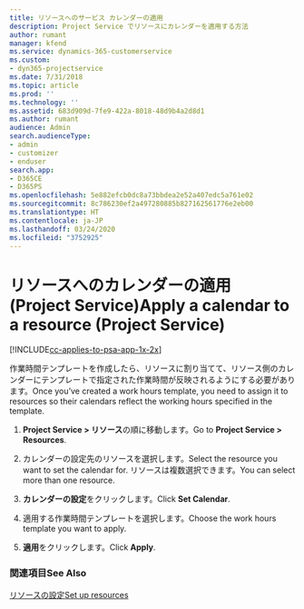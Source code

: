 ```yaml
---
title: リソースへのサービス カレンダーの適用
description: Project Service でリソースにカレンダーを適用する方法
author: rumant
manager: kfend
ms.service: dynamics-365-customerservice
ms.custom:
- dyn365-projectservice
ms.date: 7/31/2018
ms.topic: article
ms.prod: ''
ms.technology: ''
ms.assetid: 683d909d-7fe9-422a-8018-48d9b4a2d8d1
ms.author: rumant
audience: Admin
search.audienceType:
- admin
- customizer
- enduser
search.app:
- D365CE
- D365PS
ms.openlocfilehash: 5e882efcb0dc8a73bbdea2e52a407edc5a761e02
ms.sourcegitcommit: 8c786230ef2a497280885b827162561776e2eb00
ms.translationtype: HT
ms.contentlocale: ja-JP
ms.lasthandoff: 03/24/2020
ms.locfileid: "3752925"
---
```

# <a name="apply-a-calendar-to-a-resource-project-service"></a><span data-ttu-id="a7e84-103">リソースへのカレンダーの適用 (Project Service)</span><span class="sxs-lookup"><span data-stu-id="a7e84-103">Apply a calendar to a resource (Project Service)</span></span>

[!INCLUDE[cc-applies-to-psa-app-1x-2x](../includes/cc-applies-to-psa-app-1x-2x.md)]

<span data-ttu-id="a7e84-104">作業時間テンプレートを作成したら、リソースに割り当てて、リソース側のカレンダーにテンプレートで指定された作業時間が反映されるようにする必要があります。</span><span class="sxs-lookup"><span data-stu-id="a7e84-104">Once you’ve created a work hours template, you need to assign it to resources so their calendars reflect the working hours specified in the template.</span></span>  
  
1.  <span data-ttu-id="a7e84-105">**Project Service > リソース**の順に移動します。</span><span class="sxs-lookup"><span data-stu-id="a7e84-105">Go to **Project Service > Resources**.</span></span>  
  
2.  <span data-ttu-id="a7e84-106">カレンダーの設定先のリソースを選択します。</span><span class="sxs-lookup"><span data-stu-id="a7e84-106">Select the resource you want to set the calendar for.</span></span> <span data-ttu-id="a7e84-107">リソースは複数選択できます。</span><span class="sxs-lookup"><span data-stu-id="a7e84-107">You can select more than one resource.</span></span>  
  
3.  <span data-ttu-id="a7e84-108">**カレンダーの設定**をクリックします。</span><span class="sxs-lookup"><span data-stu-id="a7e84-108">Click **Set Calendar**.</span></span>  
  
4.  <span data-ttu-id="a7e84-109">適用する作業時間テンプレートを選択します。</span><span class="sxs-lookup"><span data-stu-id="a7e84-109">Choose the work hours template you want to apply.</span></span>  
  
5.  <span data-ttu-id="a7e84-110">**適用**をクリックします。</span><span class="sxs-lookup"><span data-stu-id="a7e84-110">Click **Apply**.</span></span>  
  
### <a name="see-also"></a><span data-ttu-id="a7e84-111">関連項目</span><span class="sxs-lookup"><span data-stu-id="a7e84-111">See Also</span></span>  
 [<span data-ttu-id="a7e84-112">リソースの設定</span><span class="sxs-lookup"><span data-stu-id="a7e84-112">Set up resources</span></span>](../project-service/set-up-resources.md)
